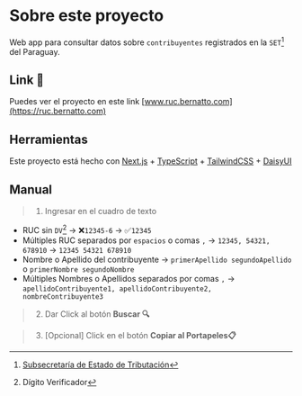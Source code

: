 # Sobre este proyecto

Web app para consultar datos sobre `contribuyentes` registrados en la `SET`[^1] del Paraguay.

[^1]: [Subsecretaría de Estado de Tributación](https://www.set.gov.py/web/portal-institucional/)

## Link 🚀

Puedes ver el proyecto en este link [www.ruc.bernatto.com](https://ruc.bernatto.com)

## Herramientas

Este proyecto está hecho con [Next.js](https://nextjs.org/) + [TypeScript](https://www.typescriptlang.org) + [TailwindCSS](https://tailwindcss.com) + [DaisyUI](https://daisyui.com)

## Manual

> 1. Ingresar en el cuadro de texto

- RUC sin `DV`[^2] → ❌`12345-6` → ✅`12345`
  [^2]: Dígito Verificador
- Múltiples RUC separados por `espacios` o comas `,` → `12345, 54321, 678910` → `12345 54321 678910`
- Nombre o Apellido del contribuyente → `primerApellido segundoApellido` o `primerNombre segundoNombre`
- Múltiples Nombres o Apellidos separados por comas `,` → `apellidoContribuyente1, apellidoContribuyente2, nombreContribuyente3`

> 2. Dar Click al botón **Buscar 🔍**

> 3. [Opcional] Click en el botón **Copiar al Portapeles📋**
